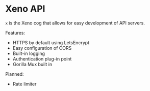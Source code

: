 # Xeno API

`x` is the Xeno cog that allows for easy development of API servers.

Features:

- HTTPS by default using LetsEncrypt
- Easy configuration of CORS
- Built-in logging
- Authentication plug-in point
- Gorilla Mux built in

Planned:
- Rate limiter